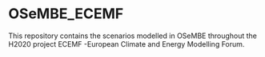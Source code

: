 # OSeMBE_ECEMF
This repository contains the scenarios modelled in OSeMBE throughout the H2020 project ECEMF -European Climate and Energy Modelling Forum.
